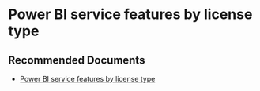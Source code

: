   <properties
	pageTitle="licensing for power bi pro"
	description="licensing for power bi pro"
	service="microsoft.PowerBIDedicated"
	resource="capacities"
	authors="pjfreitas"
	ms.author="pfreitas"	
	displayOrder="1120"
	selfHelpType="generic"
	supportTopicIds="32628116"
	productPesIds="16334"
	cloudEnvironments="public, MoonCake, fairfax, usnat, ussec" 
	articleId="cea4b1ca-65d9-0187-2e94-c5e25df70908"
	ownershipId="PowerBI_PowerBI"
/>

# Power BI service features by license type

## **Recommended Documents**

* [Power BI service features by license type](https://docs.microsoft.com/power-bi/service-features-license-type)
